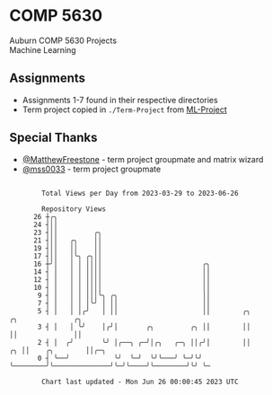 # COMP 5630
Auburn COMP 5630 Projects  
Machine Learning

## Assignments
- Assignments 1-7 found in their respective directories
- Term project copied in `./Term-Project` from [ML-Project](https://github.com/wumphlett/ML-Project)

## Special Thanks
- [@MatthewFreestone](https://github.com/MatthewFreestone) - term project groupmate and matrix wizard
- [@mss0033](https://github.com/mss0033) - term project groupmate

```

        Total Views per Day from 2023-03-29 to 2023-06-26

        Repository Views
      26 ┼╭╮
      24 ┤││
      23 ┤││         ╭╮
      21 ┤││   ╭╮    ││
      19 ┤││   ││    ││
      17 ┤││   │╰╮ ╭╮││
      16 ┼╯│   │ │ ││││                         ╭╮
      14 ┤ │   │ │ ││││                         ││
      12 ┤ │   │ │ ││││                         ││
      10 ┤ │   │ │ ││││                         ││
       9 ┤ │   │ │ │││╰╮ ╭╮                     ││
       7 ┤ │   │ │ │╰╯ │ ││                     ││
       5 ┤ │   │ │╭╯   │ ││                     ││        ╭╮                 ╭╮              ╭╮
       3 ┤ │   │ ╰╯    │╭╯│       ╭╮         ╭╮ ││        ││                 ││              ││
       2 ┤ │  ╭╯       ╰╯ │╭──╮ ╭─╯│╭╮   ╭─╮ ││╭╯│        ││              ╭╮ ││    ╭╮        ││╭─╮
       0 ┤ ╰──╯           ╰╯  ╰─╯  ╰╯╰───╯ ╰─╯╰╯ ╰────────╯╰──────────────╯╰─╯╰────╯╰────────╯╰╯ ╰─

        Chart last updated - Mon Jun 26 00:00:45 2023 UTC
        
```
